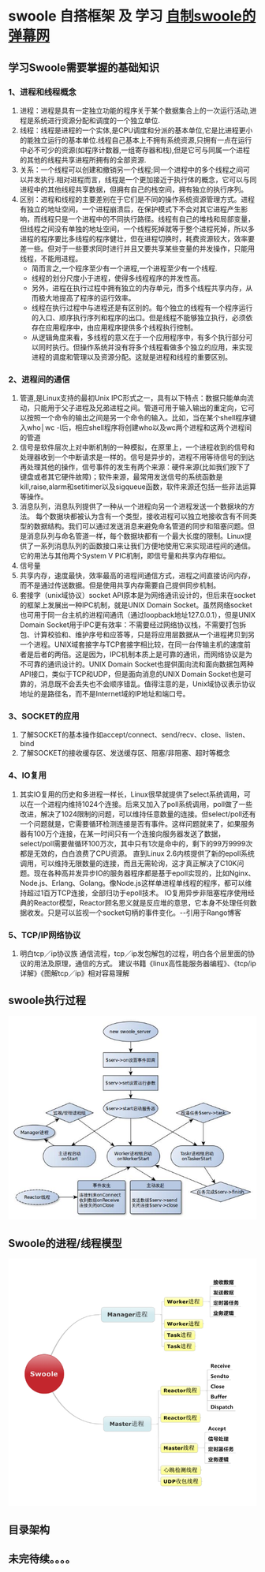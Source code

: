 # swoole 自搭框架 及 学习     [自制swoole的弹幕网](http://dan.yeye.studio/)
## 学习Swoole需要掌握的基础知识
### 1、进程和线程概念
1) 进程：进程是具有一定独立功能的程序关于某个数据集合上的一次运行活动,进程是系统进行资源分配和调度的一个独立单位.
2) 线程：线程是进程的一个实体,是CPU调度和分派的基本单位,它是比进程更小的能独立运行的基本单位.线程自己基本上不拥有系统资源,只拥有一点在运行中必不可少的资源(如程序计数器,一组寄存器和栈),但是它可与同属一个进程的其他的线程共享进程所拥有的全部资源.
3) 关系：一个线程可以创建和撤销另一个线程;同一个进程中的多个线程之间可以并发执行.相对进程而言，线程是一个更加接近于执行体的概念，它可以与同进程中的其他线程共享数据，但拥有自己的栈空间，拥有独立的执行序列。
4) 区别：进程和线程的主要差别在于它们是不同的操作系统资源管理方式。进程有独立的地址空间，一个进程崩溃后，在保护模式下不会对其它进程产生影响，而线程只是一个进程中的不同执行路径。线程有自己的堆栈和局部变量，但线程之间没有单独的地址空间，一个线程死掉就等于整个进程死掉，所以多进程的程序要比多线程的程序健壮，但在进程切换时，耗费资源较大，效率要差一些。但对于一些要求同时进行并且又要共享某些变量的并发操作，只能用线程，不能用进程。
   * 简而言之,一个程序至少有一个进程,一个进程至少有一个线程.
   * 线程的划分尺度小于进程，使得多线程程序的并发性高。
   * 另外，进程在执行过程中拥有独立的内存单元，而多个线程共享内存，从而极大地提高了程序的运行效率。
   * 线程在执行过程中与进程还是有区别的。每个独立的线程有一个程序运行的入口、顺序执行序列和程序的出口。但是线程不能够独立执行，必须依存在应用程序中，由应用程序提供多个线程执行控制。
   * 从逻辑角度来看，多线程的意义在于一个应用程序中，有多个执行部分可以同时执行。但操作系统并没有将多个线程看做多个独立的应用，来实现进程的调度和管理以及资源分配。这就是进程和线程的重要区别。
### 2、进程间的通信
1) 管道,是Linux支持的最初Unix IPC形式之一，具有以下特点：数据只能单向流动，只能用于父子进程及兄弟进程之间。管道可用于输入输出的重定向，它可以按照一个命令的输出之间是另一个命令的输入。比如，当在某个shell程序键入who│wc -l后，相应shell程序将创建who以及wc两个进程和这两个进程间的管道
2) 信号是软件层次上对中断机制的一种模拟，在原里上，一个进程收到的信号和处理器收到一个中断请求是一样的。信号是异步的，进程不用等待信号的到达再处理其他的操作，信号事件的发生有两个来源：硬件来源(比如我们按下了键盘或者其它硬件故障)；软件来源，最常用发送信号的系统函数是kill,raise,alarm和setitimer以及sigqueue函数，软件来源还包括一些非法运算等操作。
3) 消息队列，消息队列提供了一种从一个进程向另一个进程发送一个数据块的方法。  每个数据块都被认为含有一个类型，接收进程可以独立地接收含有不同类型的数据结构。我们可以通过发送消息来避免命名管道的同步和阻塞问题。但是消息队列与命名管道一样，每个数据块都有一个最大长度的限制。Linux提供了一系列消息队列的函数接口来让我们方便地使用它来实现进程间的通信。它的用法与其他两个System V PIC机制，即信号量和共享内存相似。
4) 信号量
5) 共享内存，速度最快，效率最高的进程间通信方式，进程之间直接访问内存，而不是通过传送数据。但是使用共享内存需要自己提供同步机制。
6) 套接字（unix域协议）socket API原本是为网络通讯设计的，但后来在socket的框架上发展出一种IPC机制，就是UNIX Domain Socket。虽然网络socket也可用于同一台主机的进程间通讯（通过loopback地址127.0.0.1），但是UNIX Domain Socket用于IPC更有效率：不需要经过网络协议栈，不需要打包拆包、计算校验和、维护序号和应答等，只是将应用层数据从一个进程拷贝到另一个进程。UNIX域套接字与TCP套接字相比较，在同一台传输主机的速度前者是后者的两倍。这是因为，IPC机制本质上是可靠的通讯，而网络协议是为不可靠的通讯设计的。UNIX Domain Socket也提供面向流和面向数据包两种API接口，类似于TCP和UDP，但是面向消息的UNIX Domain Socket也是可靠的，消息既不会丢失也不会顺序错乱。值得注意的是，Unix域协议表示协议地址的是路径名，而不是Internet域的IP地址和端口号。
### 3、SOCKET的应用
1) 了解SOCKET的基本操作如accept/connect、send/recv、close、listen、bind
2) 了解SOCKET的接收缓存区、发送缓存区、阻塞/非阻塞、超时等概念
### 4、IO复用
1) 其实IO复用的历史和多进程一样长，Linux很早就提供了select系统调用，可以在一个进程内维持1024个连接。后来又加入了poll系统调用，poll做了一些改进，解决了1024限制的问题，可以维持任意数量的连接。但select/poll还有一个问题就是，它需要循环检测连接是否有事件。这样问题就来了，如果服务器有100万个连接，在某一时间只有一个连接向服务器发送了数据，select/poll需要做循环100万次，其中只有1次是命中的，剩下的99万9999次都是无效的，白白浪费了CPU资源。
直到Linux 2.6内核提供了新的epoll系统调用，可以维持无限数量的连接，而且无需轮询，这才真正解决了C10K问题。现在各种高并发异步IO的服务器程序都是基于epoll实现的，比如Nginx、Node.js、Erlang、Golang。像Node.js这样单进程单线程的程序，都可以维持超过1百万TCP连接，全部归功于epoll技术。
IO复用异步非阻塞程序使用经典的Reactor模型，Reactor顾名思义就是反应堆的意思，它本身不处理任何数据收发。只是可以监视一个socket句柄的事件变化。--引用于Rango博客
### 5、TCP/IP网络协议
1) 明白tcp／ip协议族 通信流程，tcp／ip发包解包的过程，明白各个层里面的协议的用法及原理，通信的方式。
建议书籍《linux高性能服务器编程》、《tcp/ip详解》《图解tcp／ip》相对容易理解
## swoole执行过程
![possess](https://github.com/GraydonChen/swoole/blob/master/image/process.png)
## Swoole的进程/线程模型
![possess](https://github.com/GraydonChen/swoole/blob/master/image/pattern.png)

## 目录架构

##  未完待续。。。。
